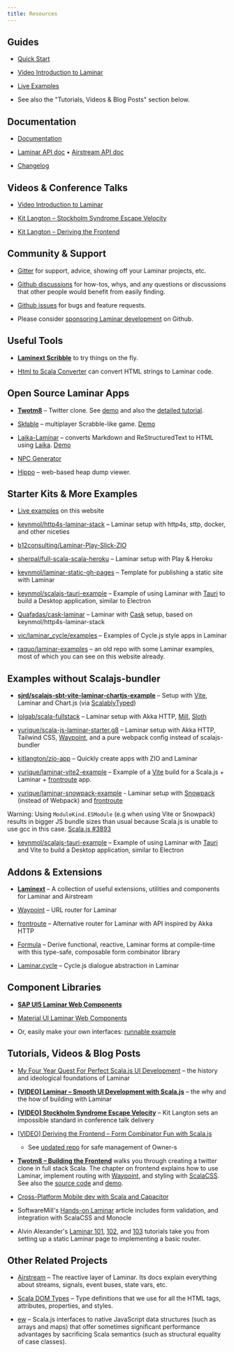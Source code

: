 ```yaml
---
title: Resources
---
```




## Guides

* [Quick Start](https://laminar.dev/quick-start)

* [Video Introduction to Laminar](https://www.youtube.com/watch?v=L_AHCkl6L-Q)

* [Live Examples](https://laminar.dev/examples/hello-world)

* See also the "Tutorials, Videos & Blog Posts" section below.



## Documentation

* [Documentation](https://laminar.dev/documentation)

* [Laminar API doc](https://javadoc.io/doc/com.raquo/laminar_sjs1_2.13/latest/com/raquo/laminar/index.html) • [Airstream API doc](https://javadoc.io/doc/com.raquo/airstream_sjs1_2.13/latest/index.html)

* [Changelog](https://github.com/raquo/Laminar/blob/master/CHANGELOG.md)



## Videos & Conference Talks

* [Video Introduction to Laminar](https://www.youtube.com/watch?v=L_AHCkl6L-Q)

* [Kit Langton – Stockholm Syndrome Escape Velocity](https://www.youtube.com/watch?v=kLZr87CGY-U)

* [Kit Langton – Deriving the Frontend](https://www.youtube.com/watch?v=JHriftPO62I)


## Community & Support

* [Gitter](https://gitter.im/Laminar_/Lobby) for support, advice, showing off your Laminar projects, etc.

* [Github discussions](https://github.com/raquo/laminar/discussions) for how-tos, whys, and any questions or discussions that other people would benefit from easily finding.

* [Github issues](https://github.com/raquo/laminar/issues) for bugs and feature requests.

* Please consider [sponsoring Laminar development](https://github.com/sponsors/raquo) on Github.



## Useful Tools

* **[Laminext Scribble](https://scribble.ninja/)** to try things on the fly.

* [Html to Scala Converter](https://simerplaha.github.io/html-to-scala-converter/) can convert HTML strings to Laminar code.



## Open Source Laminar Apps

* **[Twotm8](https://github.com/keynmol/twotm8)** – Twitter clone. See [demo](https://twotm8-web.fly.dev/login) and also the [detailed tutorial](https://blog.indoorvivants.com/2022-03-07-twotm8-part-5-building-the-frontend).

* [Skłable](https://github.com/przemekd/sklable) – multiplayer Scrabble-like game. [Demo](https://sk%C5%82able.pl)

* [Laika-Laminar](https://github.com/i10416/laika-laminar) – converts Markdown and ReStructuredText to HTML using [Laika](https://planet42.github.io/Laika/). [Demo](https://i10416.github.io/demo/)

* [NPC Generator](https://gitlab.com/scala-js-games/npc-generator/)

* [Hippo](https://github.com/indoorvivants/hippo) – web-based heap dump viewer.



## Starter Kits & More Examples

* [Live examples](https://laminar.dev/examples/hello-world) on this website

* [keynmol/http4s-laminar-stack](https://github.com/keynmol/http4s-laminar-stack) – Laminar setup with http4s, sttp, docker, and other niceties

* [b12consulting/Laminar-Play-Slick-ZIO](https://github.com/b12consulting/Laminar-Play-Slick-ZIO)

* [sherpal/full-scala-scala-heroku](https://github.com/sherpal/full-scala-scala-heroku) – Laminar setup with Play & Heroku

* [keynmol/laminar-static-gh-pages](https://github.com/keynmol/laminar-static-gh-pages/) – Template for publishing a static site with Laminar

* [keynmol/scalajs-tauri-example](https://github.com/keynmol/scalajs-tauri-example) – Example of using Laminar with [Tauri](https://tauri.studio/) to build a Desktop application, similar to Electron

* [Quafadas/cask-laminar](https://github.com/Quafadas/cask-laminar) – Laminar with [Cask](https://com-lihaoyi.github.io/cask/) setup, based on keynmol/http4s-laminar-stack

* [vic/laminar_cycle/examples](https://github.com/vic/laminar_cycle/tree/master/examples) – Examples of Cycle.js style apps in Laminar

* [raquo/laminar-examples](https://github.com/raquo/laminar-examples) – an old repo with some Laminar examples, most of which you can see on this website already.



## Examples without Scalajs-bundler

* **[sjrd/scalajs-sbt-vite-laminar-chartjs-example](https://github.com/sjrd/scalajs-sbt-vite-laminar-chartjs-example)** – Setup with [Vite](https://vitejs.dev/), Laminar and Chart.js (via [ScalablyTyped](https://scalablytyped.org/docs/readme.html))

* [lolgab/scala-fullstack](https://github.com/lolgab/scala-fullstack) – Laminar setup with Akka HTTP, [Mill](https://github.com/lihaoyi/mill), [Sloth](https://github.com/cornerman/sloth)

* [yurique/scala-js-laminar-starter.g8](https://github.com/yurique/scala-js-laminar-starter.g8) – Laminar setup with Akka HTTP, Tailwind CSS, [Waypoint](https://github.com/raquo/Waypoint/), and a pure webpack config instead of scalajs-bundler 

* [kitlangton/zio-app](https://github.com/kitlangton/zio-app) – Quickly create apps with ZIO and Laminar

* [yurique/laminar-vite2-example](https://github.com/yurique/laminar-vite2-example) – Example of a [Vite](https://vitejs.dev/) build for a Scala.js + Laminar + [frontroute](https://github.com/tulz-app/frontroute/) app.

* [yurique/laminar-snowpack-example](https://github.com/yurique/laminar-snowpack-example) - Laminar setup with [Snowpack](https://www.snowpack.dev/) (instead of Webpack) and [frontroute](https://github.com/tulz-app/frontroute)

Warning: Using `ModuleKind.ESModule` (e.g when using Vite or Snowpack) results in bigger JS bundle sizes than usual because Scala.js is unable to use gcc in this case. [Scala.js #3893](https://github.com/scala-js/scala-js/issues/3893)

* [keynmol/scalajs-tauri-example](https://github.com/keynmol/scalajs-tauri-example) – Example of using Laminar with [Tauri](https://tauri.studio/) and Vite to build a Desktop application, similar to Electron


## Addons & Extensions

* **[Laminext](https://laminext.dev/)** – A collection of useful extensions, utilities and components for Laminar and Airstream

* [Waypoint](https://github.com/raquo/Waypoint) – URL router for Laminar

* [frontroute](https://github.com/tulz-app/frontroute) – Alternative router for Laminar with API inspired by Akka HTTP

* [Formula](https://github.com/kitlangton/formula) – Derive functional, reactive, Laminar forms at compile-time with this type-safe, composable form combinator library

* [Laminar.cycle](https://github.com/vic/laminar_cycle) – Cycle.js dialogue abstraction in Laminar



## Component Libraries

* **[SAP UI5 Laminar Web Components](https://github.com/sherpal/LaminarSAPUI5Bindings)**

* [Material UI Laminar Web Components](https://github.com/uosis/laminar-web-components)

* Or, easily make your own interfaces: [runnable example](https://github.com/raquo/laminar-examples/tree/master/src/main/scala/webcomponents)



## Tutorials, Videos & Blog Posts

* [My Four Year Quest For Perfect Scala.js UI Development](https://dev.to/raquo/my-four-year-quest-for-perfect-scala-js-ui-development-b9a) – the history and ideological foundations of Laminar

* **[[VIDEO] Laminar – Smooth UI Development with Scala.js](https://www.youtube.com/watch?v=L_AHCkl6L-Q)** – the why and the how of building with Laminar

* **[[VIDEO] Stockholm Syndrome Escape Velocity](https://www.youtube.com/watch?v=kLZr87CGY-U)** – Kit Langton sets an impossible standard in conference talk delivery

* [[VIDEO] Deriving the Frontend – Form Combinator Fun with Scala.js](https://www.youtube.com/watch?v=JHriftPO62I)

  * See [updated repo](https://github.com/kitlangton/formula) for safe management of Owner-s

* **[Twotm8 – Building the Frontend](https://blog.indoorvivants.com/2022-03-07-twotm8-part-5-building-the-frontend)** walks you through creating a twitter clone in full stack Scala. The chapter on frontend explains how to use Laminar, implement routing with [Waypoint](https://github.com/raquo/waypoint), and styling with [ScalaCSS](https://github.com/japgolly/scalacss). See also the [source code](https://github.com/keynmol/twotm8) and [demo](https://twotm8-web.fly.dev/login).

* [Cross-Platform Mobile dev with Scala and Capacitor](https://medium.com/geekculture/cross-platform-mobile-dev-with-scala-and-capacitor-54e69b62b50c)

* SoftwareMill's [Hands-on Laminar](https://blog.softwaremill.com/hands-on-laminar-354ddcc536a9?gi=167c9cdb6442) article includes form validation, and integration with ScalaCSS and Monocle

* Alvin Alexander's [Laminar 101](https://alvinalexander.com/scala/laminar-101-hello-world-example-static/), [102](https://alvinalexander.com/scala/laminar-102-reactive-hello-world-example/), and [103](https://alvinalexander.com/scala/laminar-103-reactive-routing-example/) tutorials take you from setting up a static Laminar page to implementing a basic router.



## Other Related Projects

* [Airstream](https://github.com/raquo/Airstream/) – The reactive layer of Laminar. Its docs explain everything about streams, signals, event buses, state vars, etc.

* [Scala DOM Types](https://github.com/raquo/scala-dom-types) – Type definitions that we use for all the HTML tags, attributes, properties, and styles.

* [ew](https://github.com/raquo/ew) – Scala.js interfaces to native JavaScript data structures (such as arrays and maps) that offer sometimes significant performance advantages by sacrificing Scala semantics (such as structural equality of case classes).
